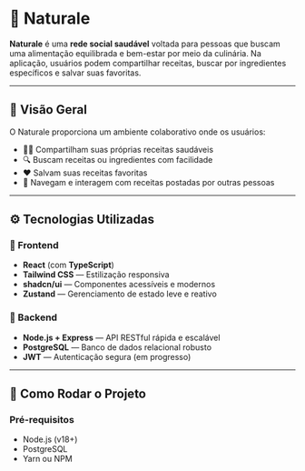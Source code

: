 # 🌿 Naturale

**Naturale** é uma **rede social saudável** voltada para pessoas que buscam uma alimentação equilibrada e bem-estar por meio da culinária. Na aplicação, usuários podem compartilhar receitas, buscar por ingredientes específicos e salvar suas favoritas.

---

## 🥗 Visão Geral

O Naturale proporciona um ambiente colaborativo onde os usuários:

- 👨‍🍳 Compartilham suas próprias receitas saudáveis
- 🔍 Buscam receitas ou ingredientes com facilidade
- ❤️ Salvam suas receitas favoritas
- 💬 Navegam e interagem com receitas postadas por outras pessoas

---

## ⚙️ Tecnologias Utilizadas

### 🎨 Frontend

- **React** (com **TypeScript**)
- **Tailwind CSS** — Estilização responsiva
- **shadcn/ui** — Componentes acessíveis e modernos
- **Zustand** — Gerenciamento de estado leve e reativo

### 🔧 Backend

- **Node.js + Express** — API RESTful rápida e escalável
- **PostgreSQL** — Banco de dados relacional robusto
- **JWT** — Autenticação segura (em progresso)

---

## 🚀 Como Rodar o Projeto

### Pré-requisitos

- Node.js (v18+)
- PostgreSQL
- Yarn ou NPM

